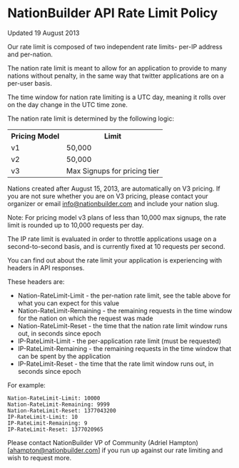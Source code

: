 NationBuilder API Rate Limit Policy
===================================

Updated 19 August 2013

Our rate limit is composed of two independent rate limits- per-IP address and per-nation.

The nation rate limit is meant to allow for an application to provide to many nations without penalty, in the same way that twitter applications are on a per-user basis.

The time window for nation rate limiting is a UTC day, meaning it rolls over on the day change in the UTC time zone.

The nation rate limit is determined by the following logic:

<table>
  <tr>
  	<th>Pricing Model</th>
  	<th>Limit</th>
  </tr>
  <tr>
  	<td>v1</td>
  	<td>50,000</td>
  </tr>
  <tr>
  	<td>v2</td>
  	<td>50,000</td>
  </tr>
  <tr>
  	<td>v3</td>
  	<td>Max Signups for pricing tier</td>
  </tr>
</table>

Nations created after August 15, 2013, are automatically on V3 pricing. If you are not sure whether you are on V3 pricing, please contact your organizer or email info@nationbuilder.com and include your nation slug.

Note: For pricing model v3 plans of less than 10,000 max signups, the rate limit is rounded up to 10,000 requests per day.

The IP rate limit is evaluated in order to throttle applications usage on a second-to-second basis, and is currently fixed at 10 requests per second.

You can find out about the rate limit your application is experiencing with headers in API responses.

These headers are:

* Nation-RateLimit-Limit - the per-nation rate limit, see the table above for what you can expect for this value
* Nation-RateLimit-Remaining - the remaining requests in the time window for the nation on which the request was made
* Nation-RateLimit-Reset - the time that the nation rate limit window runs out, in seconds since epoch
* IP-RateLimit-Limit - the per-application rate limit (must be requested)
* IP-RateLimit-Remaining - the remaining requests in the time window that can be spent by the application
* IP-RateLimit-Reset - the time that the rate limit window runs out, in seconds since epoch

For example:

```
Nation-RateLimit-Limit: 10000
Nation-RateLimit-Remaining: 9999
Nation-RateLimit-Reset: 1377043200
IP-RateLimit-Limit: 10
IP-RateLimit-Remaining: 9
IP-RateLimit-Reset: 1377020965
```

Please contact NationBuilder VP of Community (Adriel Hampton)[ahampton@nationbuilder.com] if you run up against our rate limiting and wish to request more.
